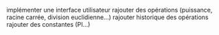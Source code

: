 implémenter une interface utilisateur
rajouter des opérations (puissance, racine carrée, division euclidienne...)
rajouter historique des opérations
rajouter des constantes (PI...)
